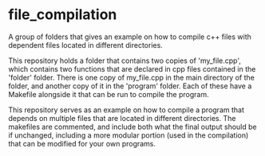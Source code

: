 # file_compilation
A group of folders that gives an example on how to compile c++ files with dependent files located in different directories.

This repository holds a folder that contains two copies of 'my_file.cpp', which contains two functions that are declared in cpp files contained in the 'folder' folder.
There is one copy of my_file.cpp in the main directory of the folder, and another copy of it in the 'program' folder. Each of these have a Makefile alongside it that can be run to compile the program.

This repository serves as an example on how to compile a program that depends on multiple files that are located in different directories. The makefiles are commented, and include both what the final output should be if unchanged, including a more modular portion (used in the compilation) that can be modified for your own programs.

